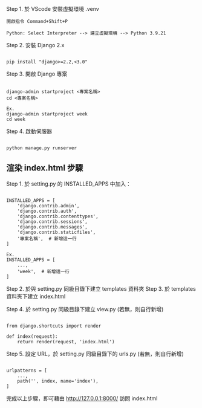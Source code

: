 Step 1. 於 VScode 安裝虛擬環境 .venv

```
開啟指令 Command+Shift+P

Python: Select Interpreter --> 建立虛擬環境 --> Python 3.9.21
```

Step 2. 安裝 Django 2.x
```

pip install "django>=2.2,<3.0"

```
Step 3. 開啟 Django 專案
```

django-admin startproject <專案名稱>
cd <專案名稱>

Ex.
django-admin startproject week
cd week

```
Step 4. 啟動伺服器
```

python manage.py runserver

```
## 渲染 index.html 步驟
Step 1. 於 setting.py 的 INSTALLED_APPS 中加入：
```

INSTALLED_APPS = [
    'django.contrib.admin',
    'django.contrib.auth',
    'django.contrib.contenttypes',
    'django.contrib.sessions',
    'django.contrib.messages',
    'django.contrib.staticfiles',
    '專案名稱',  # 新增這一行
]

Ex.
INSTALLED_APPS = [
    ...,
    'week',  # 新增這一行
]

```
Step 2. 於與 setting.py 同級目錄下建立 templates 資料夾
Step 3. 於 templates 資料夾下建立 index.html


Step 4. 於 setting.py 同級目錄下建立 view.py (若無，則自行新增)
```

from django.shortcuts import render

def index(request):
    return render(request, 'index.html')

```
Step 5. 設定 URL，於 setting.py 同級目錄下的 urls.py (若無，則自行新增)
```

urlpatterns = [
    ...,
    path('', index, name='index'),
]

```
完成以上步驟，即可藉由 http://127.0.0.1:8000/ 訪問 index.html


